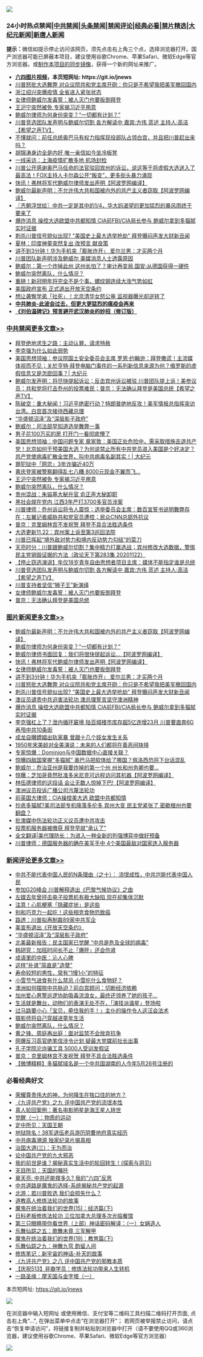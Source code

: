 ![](https://raw.githubusercontent.com/fqnews/bnews/master/64photo/fqnews-qr.jpg)

<div id="tt">
<h3>24小时热点禁闻|<a href="#%E4%B8%AD%E5%85%B1%E7%A6%81%E9%97%BB%E6%9B%B4%E5%A4%9A%E6%96%87%E7%AB%A0">中共禁闻</a>|<a href="#%E5%9B%BE%E7%89%87%E6%96%B0%E9%97%BB%E6%9B%B4%E5%A4%9A%E6%96%87%E7%AB%A0">头条禁闻</a>|<a href="#%E6%96%B0%E9%97%BB%E8%AF%84%E8%AE%BA%E6%9B%B4%E5%A4%9A%E6%96%87%E7%AB%A0">禁闻评论|<a href="#%E5%BF%85%E7%9C%8B%E7%BB%8F%E5%85%B8%E5%A5%BD%E6%96%87">经典必看|<a href="/video.md#%E7%A6%81%E7%89%87%E7%B2%BE%E9%80%89">禁片精选</a>|<a href="https://github.com/fqnews/djy/blob/master/gb/nf1351518.md#1">大纪元新闻</a>|<a href="https://github.com/fqnews/ntdtv/blob/master/gb/prog204.md#1">新唐人新闻</a></h3>
<div><b>提示：</b>微信如提示停止访问该网页，须先点击右上角三个点，选择浏览器打开。国产浏览器可能已屏蔽本项目，建议使用谷歌Chrome、苹果Safari、微软Edge等官方浏览器。或<a href="https://github.com/fqnews/bnews/blob/master/%E5%88%B6%E4%BD%9Cgit%E7%A6%81%E9%97%BB%E9%95%9C%E5%83%8F.md">制作本项目的同步镜像</a>，获得一个新的网址来推广。</div>
<ul>
<li><b><a href="http://d1.bdrive.tk/64.mp4" target="_blank">六四图片视频</a>，本页短网址: https://git.io/jnews</b></li>
<li><a href="/topimagenews/20201123/1435372.md">川普怒批大选舞弊 对众议院共和党主席开砲：你只是不希望我把美军撤回国内</a></li>
<li><a href="/cbnews/20201122/1435255.md">浙江绍兴突爆疫情 全省进入紧张状态</a></li>
<li><a href="/comments/20201123/1435422.md">女律师鲍威尔发毒誓：被人灭门也要扳倒拜登</a></li>
<li><a href="/cbnews/20201123/1435653.md">王沪宁突然被免 专家揭习近平用意</a></li>
<li><a href="/topimagenews/20201123/1435570.md">鲍威尔律师为何身份突变？“一切都有计划？”</a></li>
<li><a href="/cbnews/20201123/1435479.md">川普竞选团队发声明与鲍威尔切割 各方解读中 嘉宾:方伟 蓝述 主持人:高洁【希望之声TV】</a></li>
<li><a href="/bannedvideo/20201123/1435332.md">不懂就问：前任总统奥巴马有权力指挥现役部队占领白宫，并且把川普赶出来吗？</a></li>
<li><a href="/comments/20201123/1435550.md">胡锦涛身边全是内奸 唯一亲信如今坐冷板凳</a></li>
<li><a href="/cbnews/20201123/1435420.md">一线采访：上海疫情扩散多地 机场封检</a></li>
<li><a href="/comments/20201123/1435356.md">川普公开感谢奥巴马任命的法官驳回宾州的诉讼，说这等于将虚假大选送入了最高法！FOX主持人卡尔森公开“叛变”，更多街头暴力涌现</a></li>
<li><a href="/topimagenews/20201123/1435530.md">快讯！弗林将军代鲍威尔律师发出声明【阿波罗网编译】</a></li>
<li><a href="/topimagenews/20201123/1435628.md">鲍威尔最新声明：不允许伟大共和国被内外的共产主义者窃取【阿波罗网编译】</a></li>
<li><a href="/ssgc/20201123/1435379.md">〖兲朝浮世绘〗中共一定是其中的1/4，华大妈渴望的更加猛烈的暴风雨终于要来了</a></li>
<li><a href="/topimagenews/20201122/1435305.md">爆炸消息 操控大选欧盟中共都知情 CIA前FBI/CIA局长参与 鲍威尔拿到多猫腻实时证据</a></li>
<li><a href="/topimagenews/20201123/1435362.md">刺杀川普信号貌似出现? "美国史上最大选举抢劫" 拜登曝闷声发大财新丑闻</a></li>
<li><a href="/comments/20201123/1435539.md">夏林：印度神童突然复出 改预言 献良策</a></li>
<li><a href="/topimagenews/20201123/1435381.md">讲不到3分钟！华为手机突「膨胀炸开」 爱尔兰男：才买两个月</a></li>
<li><a href="/comments/20201123/1435440.md">川普团队新声明涉及鲍威尔 美媒消息人士透露原因</a></li>
<li><a href="/cbnews/20201123/1435363.md">鲍威尔：第一个炸掉此州 这州长怕了？审计再变局 国安:从德国获得一硬件</a></li>
<li><a href="/comments/20201123/1435608.md">鲍威尔突然离队，什么情况？</a></li>
<li><a href="/finance/20201123/1435424.md">重磅！新冠明年将完全不是个事，螺纹钢连续大涨气势如虹</a></li>
<li><a href="/cbnews/20201123/1435391.md">美国政府宣布 正式退出开放天空条约</a></li>
<li><a href="/cbnews/20201123/1435382.md">想让袭臀学弟「社死」！北京清华女怒公审 监视器曝光却逆转了</a></li>
<li><b><a href="/comments/20200211/1275071.md" target="_blank">中共肺炎-此波会过去，但更大更猛烈的瘟疫会再来</a></b></li>
<li><b><a href="/comments/20200207/1272816.md" target="_blank">《刘伯温碑记》预言避开武汉肺炎的妙招（修订版）</a></b></li>
</ul>
</div>

<div class="catlist">
<h3><a href="/cbnews/" target="_blank">中共禁闻</a><span><a href="/cbnews/" target="_blank" rel="nofollow">更多文章>></a></span></h3>
<ul>
<li><a href="/cbnews/20201123/1435748.md" target="_blank">拜登绝地求生之路：主动认罪，请求特赦</a></li>
<li><a href="/cbnews/20201123/1435797.md" target="_blank">李克强为什么如此弱势</a></li>
<li><a href="/cbnews/20201123/1435796.md" target="_blank">美国思想领袖：参议院国土安全委员会主席 罗恩·约翰逊：拜登撒谎！主流媒体视而不见；关於亨特·拜登电脑门事件的一系列新信息来源为何？俄罗斯的虚假信息又是怎麽回事？| 大纪元</a></li>
<li><a href="/cbnews/20201123/1435756.md" target="_blank">鲍威尔发声明：将尽快提起诉讼；反击宾州诉讼被驳 川普团队提上诉！美参议员：共和党将打击乔州的投票难民；普京：无法确认拜登是美国总统【希望之声TV】</a></li>
<li><a href="/cbnews/20201123/1435745.md" target="_blank">陈破空：重大秘闻！习近平绝密行动？特朗普绝地反攻！美军情报总指挥突访台湾。白宫首次接待西藏总理</a></li>
<li><a href="/comments/20201123/1435336.md" target="_blank">“华盛顿沼泽”及“深层影子政府”</a></li>
<li><a href="/cbnews/20201123/1435704.md" target="_blank">鲍威尔：司法部早知道选举舞弊一事</a></li>
<li><a href="/cbnews/20201123/1435701.md" target="_blank">男子花100万买的房 打开门一看彻底懵了</a></li>
<li><a href="/cbnews/20201123/1435698.md" target="_blank">美国思想领袖：中国问题专家 章家敦：美国正处危险中，需采取措施击退共产党！北京如何干预美国大选？为何说禁止所有中共党员进入美国是个好决定？共产党使病毒扩散全世界，叫中共病毒名副其实！| 大纪元</a></li>
<li><a href="/cbnews/20201123/1435671.md" target="_blank">罪犯狱中「网恋」3年诈骗近40万</a></li>
<li><a href="/cbnews/20201123/1435670.md" target="_blank">黄庆登家被警察翻得乱七八糟 8000元现金不翼而飞…</a></li>
<li><a href="/cbnews/20201123/1435653.md" target="_blank">王沪宁突然被免 专家揭习近平用意</a></li>
<li><a href="/comments/20201123/1435608.md" target="_blank">鲍威尔突然离队，什么情况？</a></li>
<li><a href="/cbnews/20201123/1435606.md" target="_blank">贵州混战：朱镕基大秘升官 俞正声大秘卸职</a></li>
<li><a href="/cbnews/20201123/1435605.md" target="_blank">黑社会就在党内 江西3年严打3700多官员涉案</a></li>
<li><a href="/cbnews/20201123/1435585.md" target="_blank">川普律师：乔州诉讼将令人震惊；选举委员会主席：数百宣誓书说明舞弊存在；左翼记者威胁共和党官员遭控；民众CNN总部外抗议</a></li>
<li><a href="/comments/20201123/1435573.md" target="_blank">普京：克里姆林宫不发祝贺 拜登不具合法胜选条件</a></li>
<li><a href="/cbnews/20201123/1435567.md" target="_blank">大选更新11.22：宾州案上诉至第3巡回法院</a></li>
<li><a href="/cbnews/20201123/1435546.md" target="_blank">川普已挥起“境外敌对势力和境内反动势力勾结”的菜刀</a></li>
<li><a href="/cbnews/20201123/1435528.md" target="_blank">天亮时分：川普跟鲍威尔切割？集中精力打赢选战；宾州修改大选数据，警惕民主党销毁证据的方法（政论天下第283集 20201122）</a></li>
<li><a href="/cbnews/20201123/1435480.md" target="_blank">【停止窃选演讲】年仅18岁青年自由思想者项目主席：媒体不能指定谁是总统</a></li>
<li><a href="/cbnews/20201123/1435479.md" target="_blank">川普竞选团队发声明与鲍威尔切割 各方解读中 嘉宾:方伟 蓝述 主持人:高洁【希望之声TV】</a></li>
<li><a href="/cbnews/20201123/1435433.md" target="_blank">川普支持者坚信“狮子王”新演绎</a></li>
<li><a href="/comments/20201123/1435422.md" target="_blank">女律师鲍威尔发毒誓：被人灭门也要扳倒拜登</a></li>
<li><a href="/cbnews/20201123/1435423.md" target="_blank">普京：无法确认拜登是美国总统</a></li>

</ul>
</div>
<div class="catlist">
<h3><a href="/topimagenews/" target="_blank">图片新闻</a><span><a href="/topimagenews/" target="_blank" rel="nofollow">更多文章>></a></span></h3>
<ul>
<li><a href="/topimagenews/20201123/1435628.md" target="_blank">鲍威尔最新声明：不允许伟大共和国被内外的共产主义者窃取【阿波罗网编译】</a></li>
<li><a href="/topimagenews/20201123/1435570.md" target="_blank">鲍威尔律师为何身份突变？“一切都有计划？”</a></li>
<li><a href="/topimagenews/20201123/1435545.md" target="_blank">鲍威尔律师书面回复：我们将很快提起诉讼…【阿波罗网编译】</a></li>
<li><a href="/topimagenews/20201123/1435530.md" target="_blank">快讯！弗林将军代鲍威尔律师发出声明【阿波罗网编译】</a></li>
<li><a href="/comments/20201123/1435422.md" target="_blank">女律师鲍威尔发毒誓：被人灭门也要扳倒拜登</a></li>
<li><a href="/topimagenews/20201123/1435381.md" target="_blank">讲不到3分钟！华为手机突「膨胀炸开」 爱尔兰男：才买两个月</a></li>
<li><a href="/topimagenews/20201123/1435372.md" target="_blank">川普怒批大选舞弊 对众议院共和党主席开砲：你只是不希望我把美军撤回国内</a></li>
<li><a href="/topimagenews/20201123/1435362.md" target="_blank">刺杀川普信号貌似出现? &#8220;美国史上最大选举抢劫&#8221; 拜登曝闷声发大财新丑闻</a></li>
<li><a href="/comments/20201122/1435307.md" target="_blank">澳议员谴责中共迫害法轮功 澳总理誓言坚守澳洲精神</a></li>
<li><a href="/topimagenews/20201122/1435305.md" target="_blank">爆炸消息 操控大选欧盟中共都知情 CIA前FBI/CIA局长参与 鲍威尔拿到多猫腻实时证据</a></li>
<li><a href="/topimagenews/20201122/1435236.md" target="_blank">李克强杠上了？泄内循环窘境 陆百城楼市库存超5亿连增23月 川普要直奔6G再甩中共10条街</a></li>
<li><a href="/topimagenews/20201122/1435200.md" target="_blank">成龙自曝嫖娼出轨家暴 曾跟十几个妓女发生关系</a></li>
<li><a href="/topimagenews/20201122/1435110.md" target="_blank">1950年宋美龄对全美演说：未来的人们都将在善恶间抉择</a></li>
<li><a href="/topimagenews/20201122/1435087.md" target="_blank">专家惊爆：Dominion与中国数据中心直接关联？</a></li>
<li><a href="/topimagenews/20201122/1435086.md" target="_blank">惊曝四敌国掌握&#8221;多猫腻&#8221; 奥巴马把软体给了哪国？佩洛西恐将下台话混乱</a></li>
<li><a href="/topimagenews/20201122/1435081.md" target="_blank">鲍威尔：乔治亚州是我要炸掉的第一个州 州长和州务卿也要&#8230;</a></li>
<li><a href="/topimagenews/20201122/1435080.md" target="_blank">惊曝：芝加哥竟然批准多米尼克可远程访问其机器【阿波罗网编译】</a></li>
<li><a href="/topimagenews/20201122/1435068.md" target="_blank">林伍德律师的这段话 会让无数人惊掉下巴!【阿波罗网编译】</a></li>
<li><a href="/topimagenews/20201122/1435002.md" target="_blank">澳洲议员投诉广播公司污蔑法轮功</a></li>
<li><a href="/comments/20201122/1434994.md" target="_blank">前英国大律师：CIA操控美大选 欧盟中共都知情</a></li>
<li><a href="/topimagenews/20201122/1434900.md" target="_blank">抄底多猫腻?美司法部专机降落多伦多 宾州大变 民主党紧张了 密歇根州也要翻盘？</a></li>
<li><a href="/comments/20201121/1434789.md" target="_blank">批澳媒中伤法轮功正义议员遭中共攻击</a></li>
<li><a href="/topimagenews/20201121/1434715.md" target="_blank">投票机服务器被缴获 拜登早就“承认了”</a></li>
<li><a href="/topimagenews/20201121/1434709.md" target="_blank">全文翻译|美代理防长：为进入一种全新的列强博弈中做好预备</a></li>
<li><a href="/topimagenews/20201121/1434652.md" target="_blank">川普律师：德国服务器的确在美军手中 4个美国最敌对国家连入服务器</a></li>

</ul>
</div>
<div class="catlist">
<h3><a href="/comments/" target="_blank">新闻评论</a><span><a href="/comments/" target="_blank" rel="nofollow">更多文章>></a></span></h3>
<ul>
<li><a href="/comments/20201123/1435732.md" target="_blank">中共不能代表中国人民的N条理由（之十）： 流氓成性，中共岂能代表中国人民</a></li>
<li><a href="/comments/20201123/1435791.md" target="_blank">参加G20峰会 川普解释退出《巴黎气候协议》之由</a></li>
<li><a href="/comments/20201123/1435790.md" target="_blank">左媒去年曾抨击电子投票机有极大缺陷 现在却集体沉默</a></li>
<li><a href="/comments/20201123/1435788.md" target="_blank">注意！心肌梗塞「隐藏症状」是这些</a></li>
<li><a href="/comments/20201123/1435787.md" target="_blank">别和巧克力一起吃！这些相克食物恐致癌</a></li>
<li><a href="/comments/20201123/1435751.md" target="_blank">路透：川普拟再制裁89家中共军企</a></li>
<li><a href="/comments/20201123/1435739.md" target="_blank">美宣布退出《开放天空条约》</a></li>
<li><a href="/comments/20201123/1435336.md" target="_blank">“华盛顿沼泽”及“深层影子政府”</a></li>
<li><a href="/comments/20201123/1435678.md" target="_blank">北美最新报告：民主国家已觉醒 “中共是危及全球的病毒”</a></li>
<li><a href="/comments/20201123/1435662.md" target="_blank">韩研究：加班时间长不止「爆肝」还会伤肾</a></li>
<li><a href="/comments/20201123/1435661.md" target="_blank">成语里的中医：沁人心脾</a></li>
<li><a href="/comments/20201123/1435660.md" target="_blank">这样“补肾”简直是&quot;造孽&quot;</a></li>
<li><a href="/comments/20201123/1435659.md" target="_blank">寿命较短的男性，常有“1慢1小”的特征</a></li>
<li><a href="/comments/20201123/1435658.md" target="_blank">小雪节气进食有什么禁忌 小雪吃什么食物好？</a></li>
<li><a href="/comments/20201123/1435645.md" target="_blank">澳洲如何摆脱中共胁迫？前白宫顾问：切断经济依赖</a></li>
<li><a href="/comments/20201123/1435644.md" target="_blank">加州爱心男警巡逻协助吸毒流浪女，最终还领养了她的孩子…</a></li>
<li><a href="/comments/20201123/1435643.md" target="_blank">生活就是舞台，动物们的表演无处不在，「演技派谐星」登场啦</a></li>
<li><a href="/comments/20201123/1435641.md" target="_blank">过马路要小心「宝贝，牵住我的手！」主仆的操作令人这汪会法术</a></li>
<li><a href="/comments/20201123/1435609.md" target="_blank">摄影师将自己穿越进童年生活</a></li>
<li><a href="/comments/20201123/1435608.md" target="_blank">鲍威尔突然离队，什么情况？</a></li>
<li><a href="/comments/20201123/1435590.md" target="_blank">黄之锋、周庭再出庭：面对监禁不会放弃抗争</a></li>
<li><a href="/comments/20201123/1435581.md" target="_blank">网爆反习高官绝笔信涉令计划 疑最大党媒前社长出事</a></li>
<li><a href="/comments/20201123/1435580.md" target="_blank">孔子学院沦诈骗工具 5000人受训发假证</a></li>
<li><a href="/comments/20201123/1435573.md" target="_blank">普京：克里姆林宫不发祝贺 拜登不具合法胜选条件</a></li>
<li><a href="/comments/20201123/1435555.md" target="_blank">【微博精粹】多猫腻域名是一个中共国湖南的人今年5月26号注册的</a></li>

</ul>
</div>

<div class="catlist">
<h3>必看经典好文</h3>
<ul>
<li><a href="/comments/20200618/1346830.md" target="_blank">荣耀尊贵伟大的神，为何降生在牲口住的地方？</a></li>
<li><a href="/bookonline/20131116/201045.md" target="_blank">《九评共产党》之九 评中国共产党的流氓本性</a></li>
<li><a href="/comments/20200523/1332915.md" target="_blank">真人轮回案例：著名电影明星是海王星人转世</a></li>
<li><a href="/comments/20200810/1377609.md" target="_blank">觉醒（一）：物质的运动</a></li>
<li><a href="/tculture/xiulian/20151111/470021.md" target="_blank">定中所见：天国王朝</a></li>
<li><a href="/cbnews/20200531/1337381.md" target="_blank">地狱除名！38军退伍老兵游历阴曹地府真实经历</a></li>
<li><a href="/ccpdope/20200412/1311165.md" target="_blank">中共病毒溯源 独家纪录片揭真相</a></li>
<li><a href="/cbnews/20180309/912114.md" target="_blank">治国大道(三)：无为而治</a></li>
<li><a href="/comments/20200717/1361899.md" target="_blank">论中国共产党的九大邪恶</a></li>
<li><a href="/comments/20200715/1359453.md" target="_blank">我的前世是谁？揭秘真实生活中的轮回转生！(探索与洞见)</a></li>
<li><a href="/tculture/20180919/1000196.md" target="_blank">天目所见：天国的嘱托</a></li>
<li><a href="/comments/20200607/1341003.md" target="_blank">章天亮: 中共还能撑多久? 我的“六四”反思</a></li>
<li><a href="/comments/20181209/1044543.md" target="_blank">中共道路是魔鬼的选择-系统揭秘共产党的起源</a></li>
<li><a href="/comments/20201112/1430018.md" target="_blank">北游：若川普败选 我们会损失什么？</a></li>
<li><a href="/comments/20200805/1375080.md" target="_blank">道教高人修炼法轮功的故事</a></li>
<li><a href="/topimagenews/20180610/955499.md" target="_blank">魔鬼在统治着我们的世界(15)：经济篇(下)</a></li>
<li><a href="/comments/20200531/1337359.md" target="_blank">日料老板修炼法轮功 三位加拿大总理多次光临餐馆</a></li>
<li><a href="/comments/20200426/1319648.md" target="_blank">第三只眼睛带你看世界（上部）神话密码解译：（一）女娲造人</a></li>
<li><a href="/tculture/20170715/791820.md" target="_blank">乐舞仙踪之五：歌舞未竟 三军解甲</a></li>
<li><a href="/comments/20180716/972458.md" target="_blank">魔鬼在统治着我们的世界(19)：教育篇(下)</a></li>
<li><a href="/tculture/20170718/793528.md" target="_blank">乐舞仙踪之九：神舞九穹 韵留人间</a></li>
<li><a href="/comments/20190418/1115565.md" target="_blank">修炼笔记：新宇宙的神话-补天的故事</a></li>
<li><a href="/bookonline/20131116/201047.md" target="_blank">《九评共产党》之八 评中国共产党的邪教本质</a></li>
<li><a href="/cbnews/20200518/1330564.md" target="_blank">【庆祝513】非裔学员：修炼法轮功带来人生转机</a></li>
<li><a href="/tculture/20160806/568214.md" target="_blank">一路圣缘：摩天国与金字塔（一）</a></li>

</ul>
</div>

本页短网址: https://git.io/jnews

![](https://raw.githubusercontent.com/fqnews/bnews/master/64photo/fqnews-qr.jpg)

在浏览器中输入短网址 或使用微信、支付宝等二维码工具扫描二维码打开页面, 点击右上角"...", 在弹出菜单中点击“在浏览器打开”； 若网页被举报禁止访问，请点击“恢复申请访问”，将链接复制并粘贴到浏览器中打开（请不要使用QQ或360浏览器，建议使用谷歌Chrome、苹果Safari、微软Edge等官方浏览器）

![](https://raw.githubusercontent.com/fqnews/bnews/master/64photo/wx.jpg)
